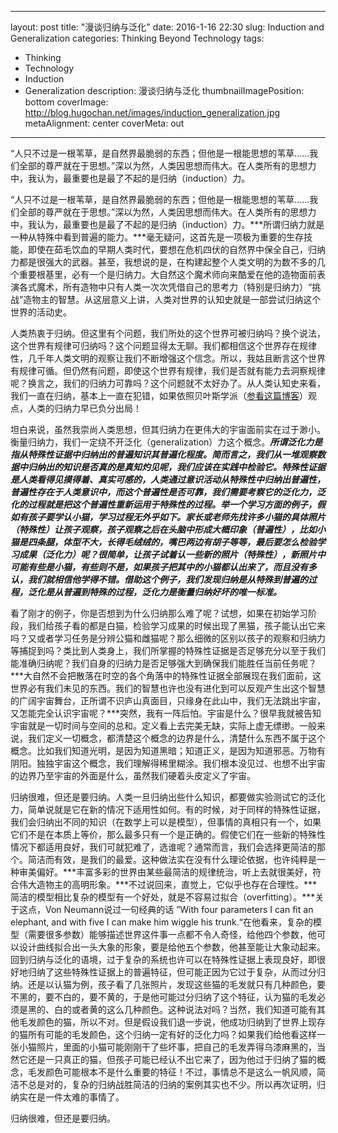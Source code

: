 
---
layout: post
title: "漫谈归纳与泛化"
date: 2016-1-16 22:30
slug: Induction and Generalization
categories: Thinking Beyond Technology
tags:
- Thinking
- Technology
- Induction
- Generalization
description: 漫谈归纳与泛化
thumbnailImagePosition: bottom
coverImage: http://blog.hugochan.net/images/induction_generalization.jpg
metaAlignment: center
coverMeta: out
---

“人只不过是一根苇草，是自然界最脆弱的东西；但他是一根能思想的苇草……我们全部的尊严就在于思想。”深以为然，人类因思想而伟大。在人类所有的思想力中，我认为，最重要也是最了不起的是归纳（induction）力。
<!-- excerpt -->

“人只不过是一根苇草，是自然界最脆弱的东西；但他是一根能思想的苇草……我们全部的尊严就在于思想。”深以为然，人类因思想而伟大。在人类所有的思想力中，我认为，最重要也是最了不起的是归纳（induction）力。***所谓归纳力就是一种从特殊中看到普遍的能力。***毫无疑问，这首先是一项极为重要的生存技能，即使在茹毛饮血的早期人类时代，要想在危机四伏的自然界中保全自己，归纳力都是很强大的武器。甚至，我想说的是，在构建起整个人类文明的为数不多的几个重要根基里，必有一个是归纳力。大自然这个魔术师向来酷爱在他的造物面前表演各式魔术，所有造物中只有人类一次次凭借自己的思考力（特别是归纳力）“挑战”造物主的智慧。从这层意义上讲，人类对世界的认知史就是一部尝试归纳这个世界的活动史。

人类热衷于归纳。但这里有个问题，我们所处的这个世界可被归纳吗？换个说法，这个世界有规律可归纳吗？这个问题显得太无聊。我们都相信这个世界存在规律性，几千年人类文明的观察让我们不断增强这个信念。所以，我姑且断言这个世界有规律可循。但仍然有问题，即使这个世界有规律，我们是否就有能力去洞察规律呢？换言之，我们的归纳力可靠吗？这个问题就不太好办了。从人类认知史来看，我们一直在归纳，基本上一直在犯错，如果依照贝叶斯学派（[参看这篇博客](http://blog.hugochan.net/2015/12/16/frequentist_bayesian_inference/)）观点，人类的归纳力早已负分出局！

坦白来说，虽然我崇尚人类思想，但其归纳力在更伟大的宇宙面前实在过于渺小。衡量归纳力，我们一定绕不开泛化（generalization）力这个概念。***所谓泛化力是指从特殊性证据中归纳出的普遍知识其普遍化程度。***简而言之，我们从一堆观察数据中归纳出的知识是否真的是真知灼见呢，我们应该在实践中检验它。特殊性证据是人类看得见摸得着、真实可感的，人类通过意识活动从特殊性中归纳出普遍性，普遍性存在于人类意识中，而这个普遍性是否可靠，我们需要考察它的泛化力，泛化的过程就是把这个普遍性重新运用于特殊性的过程。举一个学习方面的例子，假如有孩子要学认小猫，学习过程无外乎如下。家长或老师先找许多小猫的具体照片（特殊性）让孩子观察，孩子观察之后在头脑中形成大概印象（普遍性），比如小猫是四条腿，体型不大，长得毛绒绒的，嘴巴两边有胡子等等，最后要怎么检验学习成果（泛化力）呢？很简单，让孩子试着认一些新的照片（特殊性），新照片中可能有些是小猫，有些则不是，如果孩子把其中的小猫都认出来了，而且没有多认，我们就相信他学得不错。借助这个例子，我们发现***归纳是从特殊到普遍的过程，泛化是从普遍到特殊的过程，泛化力是衡量归纳好坏的唯一标准。***

看了刚才的例子，你是否想到为什么归纳那么难了呢？试想，如果在初始学习阶段，我们给孩子看的都是白猫，检验学习成果的时候出现了黑猫，孩子能认出它来吗？又或者学习任务是分辨公猫和雌猫呢？那么细微的区别以孩子的观察和归纳力等捕捉到吗？类比到人类身上，我们所掌握的特殊性证据是否足够充分以至于我们能准确归纳呢？我们自身的归纳力是否足够强大到确保我们能胜任当前任务呢？***大自然不会把散落在时空的各个角落中的特殊性证据全部展现在我们面前，这世界必有我们未见的东西。我们的智慧也许也没有进化到可以反观产生出这个智慧的广阔宇宙舞台，正所谓不识庐山真面目，只缘身在此山中，我们无法跳出宇宙，又怎能完全认识宇宙呢？***突然，我有一阵后怕。宇宙是什么？很早我就被告知宇宙就是一切时间与空间的总和。定义看上去完美无缺，实际上虚无缥缈。一般来说，我们定义一切概念，都清楚这个概念的边界是什么，清楚什么东西不属于这个概念。比如我们知道光明，是因为知道黑暗；知道正义，是因为知道邪恶。万物有阴阳。独独宇宙这个概念，我们理解得稀里糊涂。我们根本没见过、也想不出宇宙的边界乃至宇宙的外面是什么，虽然我们硬着头皮定义了宇宙。

归纳很难，但还是要归纳。人类一旦归纳出些什么知识，都要做实验测试它的泛化力，简单说就是它在新的情况下适用性如何。有的时候，对于同样的特殊性证据，我们会归纳出不同的知识（在数学上可以是模型），但事情的真相只有一个，如果它们不是在本质上等价，那么最多只有一个是正确的。假使它们在一些新的特殊性情况下都适用良好，我们可就犯难了，选谁呢？通常而言，我们会选择更简洁的那个。简洁而有效，是我们的最爱。这种做法实在没有什么理论依据，也许纯粹是一种审美偏好。***丰富多彩的世界由某些最简洁的规律统治，听上去就很美好，符合伟大造物主的高明形象。***不过说回来，直觉上，它似乎也存在合理性。***简洁的模型相比复杂的模型有一个好处，就是不容易过拟合（overfitting）。***关于这点，Von Neumann说过一句经典的话 ”With four parameters I can fit an elephant, and with five I can make him wiggle his trunk.“在他看来，复杂的模型（需要很多参数）能够描述世界这件事一点都不令人奇怪，给他四个参数，他可以设计曲线拟合出一头大象的形象，要是给他五个参数，他甚至能让大象动起来。回到归纳与泛化的语境，过于复杂的系统也许可以在特殊性证据上表现良好，即很好地归纳了这些特殊性证据上的普遍特征，但可能正因为它过于复杂，从而过分归纳。还是以认猫为例，孩子看了几张照片，发现这些猫的毛发就只有几种颜色，要不黑的，要不白的，要不黄的，于是他可能过分归纳了这个特征，认为猫的毛发必须是黑的、白的或者黄的这么几种颜色。这种说法对吗？当然，我们知道可能有其他毛发颜色的猫，所以不对。但是假设我们退一步说，他成功归纳到了世界上现存的猫所有可能的毛发颜色，这个归纳一定有好的泛化力吗？如果我们给他看这样一张小猫照片，里面的小猫可能刚刚干了些坏事，把自己的毛发弄得乌漆麻黑的，当然它还是一只真正的猫，但孩子可能已经认不出它来了，因为他过于归纳了猫的概念，毛发颜色可能根本不是什么重要的特征！不过，事情总不是这么一帆风顺，简洁不总是对的，复杂的归纳战胜简洁的归纳的案例其实也不少。所以再次证明，归纳实在是一件太难的事情了。

归纳很难，但还是要归纳。
